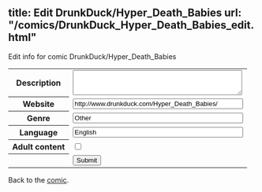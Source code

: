title: Edit DrunkDuck/Hyper_Death_Babies
url: "/comics/DrunkDuck_Hyper_Death_Babies_edit.html"
---
Edit info for comic DrunkDuck/Hyper_Death_Babies

<form name="comic" action="http://gaepostmail.appspot.com/comic/" method="post">
<table class="comicinfo">
<tr>
<th>Description</th><td><textarea name="description" cols="40" rows="3"></textarea></td>
</tr>
<tr>
<th>Website</th><td><input type="text" name="url" value="http://www.drunkduck.com/Hyper_Death_Babies/" size="40"/></td>
</tr>
<tr>
<th>Genre</th><td><input type="text" name="genre" value="Other" size="40"/></td>
</tr>
<tr>
<th>Language</th><td><input type="text" name="language" value="English" size="40"/></td>
</tr>
<tr>
<th>Adult content</th><td><input type="checkbox" name="adult" value="adult" /></td>
</tr>
<tr>
<th></th><td>
<input type="hidden" name="comic" value="DrunkDuck_Hyper_Death_Babies" />
<input type="submit" name="submit" value="Submit" />
</td>
</tr>
</table>
</form>

Back to the [comic](DrunkDuck_Hyper_Death_Babies.html).
